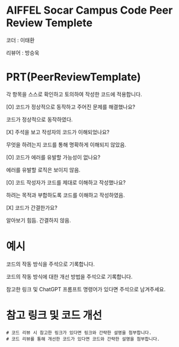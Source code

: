 # AIFFEL Socar Campus Code Peer Review Templete

코더 : 이태환

리뷰어 : 방승욱

# PRT(PeerReviewTemplate)

각 항목을 스스로 확인하고 토의하여 작성한 코드에 적용합니다.

[O] 코드가 정상적으로 동작하고 주어진 문제를 해결했나요?

코드가 정상적으로 동작하였다.

[X] 주석을 보고 작성자의 코드가 이해되었나요?

무엇을 하려는지 코드를 통해 명확하게 이해되지 않았음.

[O] 코드가 에러를 유발할 가능성이 없나요?

에러를 유발할 로직은 보이지 않음.

[O] 코드 작성자가 코드를 제대로 이해하고 작성했나요?

하려는 목적과 부합하도록 코드를 이해하고 작성하였음.

[X] 코드가 간결한가요?

알아보기 힘듬. 간결하지 않음.

# 예시

코드의 작동 방식을 주석으로 기록합니다.

코드의 작동 방식에 대한 개선 방법을 주석으로 기록합니다.

참고한 링크 및 ChatGPT 프롬프트 명령어가 있다면 주석으로 남겨주세요.

# 참고 링크 및 코드 개선

```
# 코드 리뷰 시 참고한 링크가 있다면 링크와 간략한 설명을 첨부합니다.
# 코드 리뷰를 통해 개선한 코드가 있다면 코드와 간략한 설명을 첨부합니다.
```